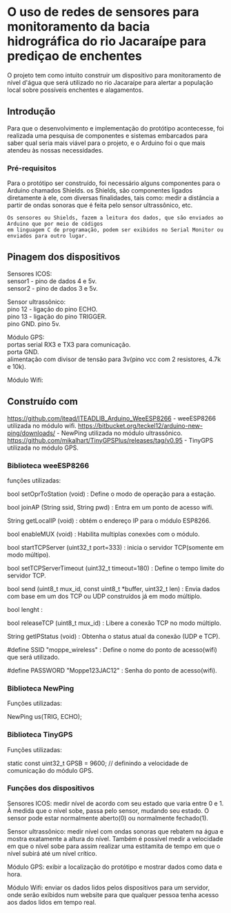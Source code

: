# O uso de redes de sensores para monitoramento da bacia hidrográfica do rio Jacaraípe para prediçao de enchentes

O projeto tem como intuito construir um dispositivo para monitoramento de nível d'água que será utilizado no rio Jacaraípe para alertar a população local sobre possíveis enchentes e alagamentos. 

## Introdução

Para que o desenvolvimento e implementação do protótipo acontecesse, foi realizada uma pesquisa de componentes e sistemas embarcados para saber qual seria mais viável para o projeto, e o Arduino foi o que mais atendeu às nossas necessidades.

### Pré-requisitos

Para o protótipo ser construído, foi necessário alguns componentes para o Arduino chamados Shields. os Shields, são componentes ligados diretamente à ele, com diversas finalidades, tais como: medir a distância a partir de ondas sonoras que é feita pelo sensor ultrassônico, etc.

```
Os sensores ou Shields, fazem a leitura dos dados, que são enviados ao Arduino que por meio de códigos
em linguagem C de programação, podem ser exibidos no Serial Monitor ou enviados para outro lugar.
```

## Pinagem dos dispositivos

Sensores ICOS:                                                                                                            
sensor1 - pino de dados 4 e 5v.                                                                                           
sensor2 - pino de dados 3 e 5v.

Sensor ultrassônico:                                                                                                        
pino 12 - ligação do pino ECHO.                                                                                           
pino 13 - ligação do pino TRIGGER.                                                                                         
pino GND.
pino 5v.

Módulo GPS:                                                                                                               
portas serial RX3 e TX3 para comunicação.                                                                                   
porta GND.                                                                                                                  
alimentação com divisor de tensão para 3v(pino vcc com 2 resistores, 4.7k e 10k).

Módulo Wifi:                                                                                                                


## Construído com

https://github.com/itead/ITEADLIB_Arduino_WeeESP8266 - weeESP8266 utilizada no módulo wifi.
https://bitbucket.org/teckel12/arduino-new-ping/downloads/ - NewPing utilizada no módulo ultrassônico.
https://github.com/mikalhart/TinyGPSPlus/releases/tag/v0.95 - TinyGPS utilizada no módulo GPS.


### Biblioteca weeESP8266

funções utilizadas:

bool 	setOprToStation (void) : Define o modo de operação para a estação.

bool 	joinAP (String ssid, String pwd) : Entra em um ponto de acesso wifi.

String 	getLocalIP (void) : obtém o endereço IP para o módulo ESP8266.

bool 	enableMUX (void) : Habilita multiplas conexões com o módulo.

bool 	startTCPServer (uint32_t port=333) : inicia o servidor TCP(somente em modo múltipo).

bool 	setTCPServerTimeout (uint32_t timeout=180) : Define o tempo limite do servidor TCP.

bool 	send (uint8_t mux_id, const uint8_t *buffer, uint32_t len) : Envia dados com base em um dos TCP ou UDP construídos já em modo múltiplo.

bool lenght :

bool 	releaseTCP (uint8_t mux_id) : Libere a conexão TCP no modo múltiplo.

String 	getIPStatus (void) : Obtenha o status atual da conexão (UDP e TCP).

#define SSID  "moppe_wireless" : Define o nome do ponto de acesso(wifi) que será utilizado.

#define PASSWORD  "Moppe123JAC12" : Senha do ponto de acesso(wifi).

### Biblioteca NewPing

Funções utilizadas:

NewPing us(TRIG, ECHO);

### Biblioteca TinyGPS

Funções utilizadas:

static const uint32_t GPSB = 9600; // definindo a velocidade de comunicação do módulo GPS.

### Funções dos dispositivos

Sensores ICOS: medir nível de acordo com seu estado que varia entre 0 e 1. À medida que o nível sobe, passa pelo sensor, mudando seu estado. O sensor pode estar normalmente aberto(0) ou normalmente fechado(1).

Sensor ultrassônico: medir nível com ondas sonoras que rebatem na água e mostra exatamente a altura do nível. Também é possível medir a velocidade em que o nível sobe para assim realizar uma estitamita de tempo em que o nível subirá até um nível crítico.

Módulo GPS: exibir a localização do protótipo e mostrar dados como data e hora.

Módulo Wifi: enviar os dados lidos pelos dispositivos para um servidor, onde serão exibidos num website para que qualquer pessoa tenha acesso aos dados lidos em tempo real.
